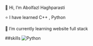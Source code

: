👋 Hi, I’m Abolfazl Haghparasti 

⭐ I have learned C++ , Python

🌱 I’m currently learning website full stack 


##skills
![Python](https://img.shields.io/badge/python-3670A0?style=for-the-badge&logo=python&logoColor=ffdd54)

  
  

<!---
AHGh1386/AHGh1386 is a ✨ special ✨ repository because its `README.md` (this file) appears on your GitHub profile.
You can click the Preview link to take a look at your changes.
--->
